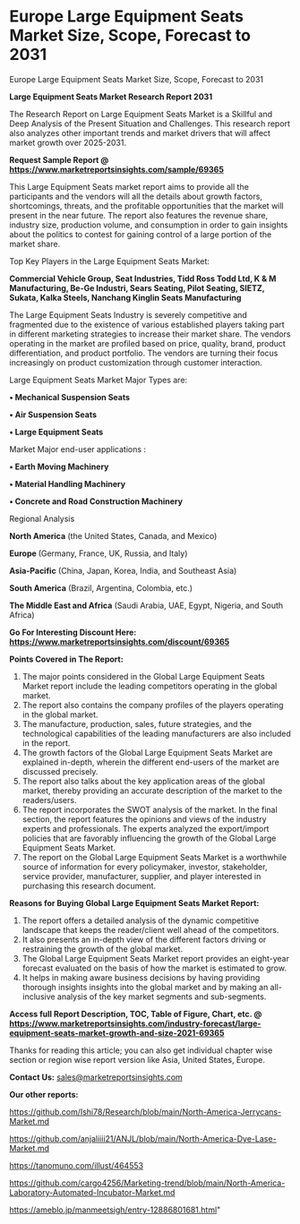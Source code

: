 # Europe Large Equipment Seats Market Size, Scope, Forecast to 2031
Europe Large Equipment Seats Market Size, Scope, Forecast to 2031

<strong>Large Equipment Seats Market Research Report 2031</strong>

The Research Report on Large Equipment Seats Market is a Skillful and Deep Analysis of the Present Situation and Challenges. This research report also analyzes other important trends and market drivers that will affect market growth over 2025-2031.

<strong>Request Sample Report @ <a href=https://www.marketreportsinsights.com/sample/69365>https://www.marketreportsinsights.com/sample/69365</a></strong>

This Large Equipment Seats market report aims to provide all the participants and the vendors will all the details about growth factors, shortcomings, threats, and the profitable opportunities that the market will present in the near future. The report also features the revenue share, industry size, production volume, and consumption in order to gain insights about the politics to contest for gaining control of a large portion of the market share.

Top Key Players in the Large Equipment Seats Market:

<strong>Commercial Vehicle Group, Seat Industries, Tidd Ross Todd Ltd, K & M Manufacturing, Be-Ge Industri, Sears Seating, Pilot Seating, SIETZ, Sukata, Kalka Steels, Nanchang Kinglin Seats Manufacturing</strong>

The Large Equipment Seats Industry is severely competitive and fragmented due to the existence of various established players taking part in different marketing strategies to increase their market share. The vendors operating in the market are profiled based on price, quality, brand, product differentiation, and product portfolio. The vendors are turning their focus increasingly on product customization through customer interaction.

Large Equipment Seats Market Major Types are:

<strong>• Mechanical Suspension Seats

• Air Suspension Seats

• Large Equipment Seats</strong>

Market Major end-user applications :

<strong>• Earth Moving Machinery

• Material Handling Machinery

• Concrete and Road Construction Machinery</strong>

Regional Analysis

</u><strong><b>North America</b></strong> (the United States, Canada, and Mexico)

<strong><b>Europe </b></strong>(Germany, France, UK, Russia, and Italy)

<strong><b>Asia-Pacific</b></strong> (China, Japan, Korea, India, and Southeast Asia)

<strong><b>South America</b></strong> (Brazil, Argentina, Colombia, etc.)

<strong><b>The Middle East and Africa</b></strong> (Saudi Arabia, UAE, Egypt, Nigeria, and South Africa)

<strong>Go For Interesting Discount Here: <a href=https://www.marketreportsinsights.com/discount/69365>https://www.marketreportsinsights.com/discount/69365</a></strong>

<strong>Points Covered in The Report:</strong>
<ol>
  <li>The major points considered in the Global Large Equipment Seats Market report include the leading competitors operating in the global market.</li>
  <li>The report also contains the company profiles of the players operating in the global market.</li>
  <li>The manufacture, production, sales, future strategies, and the technological capabilities of the leading manufacturers are also included in the report.</li>
  <li>The growth factors of the Global Large Equipment Seats Market are explained in-depth, wherein the different end-users of the market are discussed precisely.</li>
  <li>The report also talks about the key application areas of the global market, thereby providing an accurate description of the market to the readers/users.</li>
  <li>The report incorporates the SWOT analysis of the market. In the final section, the report features the opinions and views of the industry experts and professionals. The experts analyzed the export/import policies that are favorably influencing the growth of the Global Large Equipment Seats Market.</li>
  <li>The report on the Global Large Equipment Seats Market is a worthwhile source of information for every policymaker, investor, stakeholder, service provider, manufacturer, supplier, and player interested in purchasing this research document.</li>
</ol>
<strong>Reasons for Buying Global Large Equipment Seats Market Report:</strong>

<ol>
  <li>The report offers a detailed analysis of the dynamic competitive landscape that keeps the reader/client well ahead of the competitors.</li>
  <li>It also presents an in-depth view of the different factors driving or restraining the growth of the global market.</li>
  <li>The Global Large Equipment Seats Market report provides an eight-year forecast evaluated on the basis of how the market is estimated to grow.</li>
  <li>It helps in making aware business decisions by having providing thorough insights insights into the global market and by making an all-inclusive analysis of the key market segments and sub-segments.</li>
</ol>
<strong>Access full Report Description, TOC, Table of Figure, Chart, etc. @ <a href=https://www.marketreportsinsights.com/industry-forecast/large-equipment-seats-market-growth-and-size-2021-69365>https://www.marketreportsinsights.com/industry-forecast/large-equipment-seats-market-growth-and-size-2021-69365</a></strong>


Thanks for reading this article; you can also get individual chapter wise section or region wise report version like Asia, United States, Europe.

<strong>Contact Us:</strong>
sales@marketreportsinsights.com

<strong>Our other reports:</strong>

<a href=https://github.com/Ishi78/Research/blob/main/North-America-Jerrycans-Market.md>https://github.com/Ishi78/Research/blob/main/North-America-Jerrycans-Market.md</a>

<a href=https://github.com/anjaliiii21/ANJL/blob/main/North-America-Dye-Lase-Market.md>https://github.com/anjaliiii21/ANJL/blob/main/North-America-Dye-Lase-Market.md</a>

<a href=https://tanomuno.com/illust/464553>https://tanomuno.com/illust/464553</a>

<a href=https://github.com/cargo4256/Marketing-trend/blob/main/North-America-Laboratory-Automated-Incubator-Market.md>https://github.com/cargo4256/Marketing-trend/blob/main/North-America-Laboratory-Automated-Incubator-Market.md</a>

<a href=https://ameblo.jp/manmeetsigh/entry-12886801681.html>https://ameblo.jp/manmeetsigh/entry-12886801681.html</a>"
